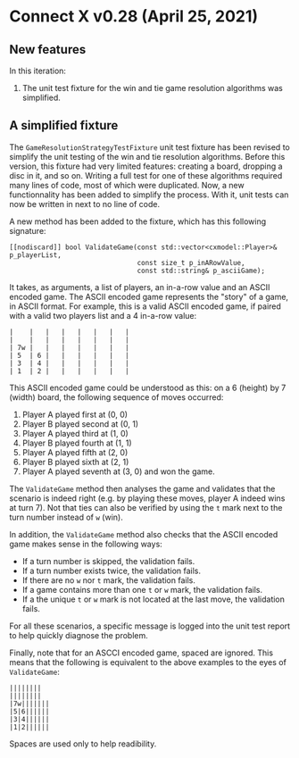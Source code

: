 # Connect X v0.28 (April 25, 2021)

## New features

In this iteration:

1. The unit test fixture for the win and tie game resolution algorithms was simplified.


## A simplified fixture

The `GameResolutionStrategyTestFixture` unit test fixture has been revised to simplify
the unit testing of the win and tie resolution algorithms. Before this version, this
fixture had very limited features: creating a board, dropping a disc in it, and so on.
Writing a full test for one of these algorithms required many lines of code, most of
which were duplicated. Now, a new functionnality has been added to simplify the process.
With it, unit tests can now be written in next to no line of code.

A new method has been added to the fixture, which has this following signature:

```
[[nodiscard]] bool ValidateGame(const std::vector<cxmodel::Player>& p_playerList,
                                const size_t p_inARowValue,
                                const std::string& p_asciiGame);
```
It takes, as arguments, a list of players, an in-a-row value and an ASCII encoded game.
The ASCII encoded game represents the "story" of a game, in ASCII format. For example,
this is a valid ASCII encoded game, if paired with a valid two players list and a 4
in-a-row value:

```
|    |   |   |   |   |   |   |
|    |   |   |   |   |   |   |
| 7w |   |   |   |   |   |   |
| 5  | 6 |   |   |   |   |   |
| 3  | 4 |   |   |   |   |   |
| 1  | 2 |   |   |   |   |   |
```
This ASCII encoded game could be understood as this: on a 6 (height) by 7 (width) board,
the following sequence of moves occurred:

1. Player A played first at (0, 0)
2. Player B played second at (0, 1)
3. Player A played third at (1, 0)
4. Player B played fourth at (1, 1)
5. Player A played fifth at (2, 0)
6. Player B played sixth at (2, 1)
7. Player A played seventh at (3, 0) and won the game.

The `ValidateGame` method then analyses the game and validates that the scenario is indeed
right (e.g. by playing these moves, player A indeed wins at turn 7). Not that ties can
also be verified by using the `t` mark next to the turn number instead of `w` (win).

In addition, the `ValidateGame` method also checks that the ASCII encoded game makes
sense in the following ways:

- If a turn number is skipped, the validation fails.
- If a turn number exists twice, the validation fails.
- If there are no `w` nor `t` mark, the validation fails.
- If a game contains more than one `t` or `w` mark, the validation fails.
- If a the unique `t` or `w` mark is not located at the last move, the validation fails.

For all these scenarios, a specific message is logged into the unit test report to help
quickly diagnose the problem.

Finally, note that for an ASCCI encoded game, spaced are ignored. This means that the
following is equivalent to the above examples to the eyes of `ValidateGame`:
```
||||||||
||||||||
|7w|||||||
|5|6||||||
|3|4||||||
|1|2||||||
```
Spaces are used only to help readibility.
